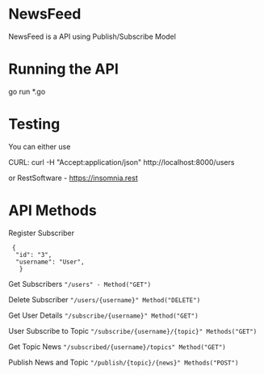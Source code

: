 #  NewsFeed
NewsFeed is a API using Publish/Subscribe Model

# Running the API

go run *.go

# Testing 
You can either use 

CURL:
curl -H "Accept:application/json" http://localhost:8000/users

or
RestSoftware - https://insomnia.rest


# API Methods
Register Subscriber
 ``` POST localhost:8000/register 
  {
   "id": "3",
   "username": "User",
	}
 ```


Get Subscribers 
 ``` "/users" - Method("GET") ```

Delete Subscriber 
 ``` "/users/{username}" Method("DELETE") ```

Get User Details 
``` "/subscribe/{username}" Method("GET") ```

User Subscribe to Topic 
``` "/subscribe/{username}/{topic}" Methods("GET") ```

Get Topic News 
 ``` "/subscribed/{username}/topics" Method("GET") ```

Publish News and Topic 
 ``` "/publish/{topic}/{news}" Methods("POST") ```

